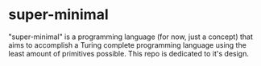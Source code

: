 # super-minimal
"super-minimal" is a programming language (for now, just a concept) that aims to accomplish a Turing complete programming language using the least amount of primitives possible. This repo is dedicated to it's design.
